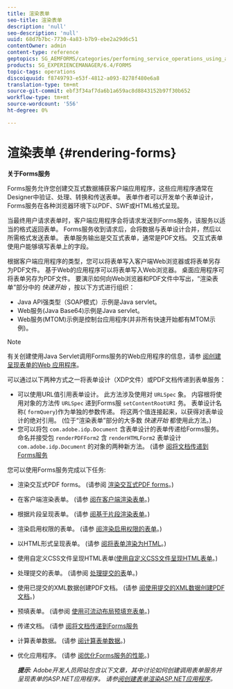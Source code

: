 ```yaml
---
title: 渲染表单
seo-title: 渲染表单
description: 'null'
seo-description: 'null'
uuid: 68d7b7bc-7730-4a83-b7b9-ebe2a29d6c51
contentOwner: admin
content-type: reference
geptopics: SG_AEMFORMS/categories/performing_service_operations_using_apis
products: SG_EXPERIENCEMANAGER/6.4/FORMS
topic-tags: operations
discoiquuid: f8749793-e53f-4812-a093-8278f480e6a8
translation-type: tm+mt
source-git-commit: ebf3f34af7da6b1a659ac8d8843152b97f30b652
workflow-type: tm+mt
source-wordcount: '556'
ht-degree: 0%

---
```



# 渲染表单 {#rendering-forms}

**关于Forms服务**

Forms服务允许您创建交互式数据捕获客户端应用程序，这些应用程序通常在Designer中验证、处理、转换和传送表单。 表单作者可以开发单个表单设计，Forms服务在各种浏览器环境下以PDF、SWF或HTML格式呈现。

当最终用户请求表单时，客户端应用程序会将请求发送到Forms服务，该服务以适当的格式返回表单。 Forms服务收到请求后，会将数据与表单设计合并，然后以所需格式发送表单。 表单服务输出是交互式表单，通常是PDF文档。 交互式表单使用户能够填写表单上的字段。

根据客户端应用程序的类型，您可以将表单写入客户端Web浏览器或将表单另存为PDF文件。 基于Web的应用程序可以将表单写入Web浏览器。 桌面应用程序可将表单另存为PDF文件。 要演示如何向Web浏览器和PDF文件中写出，“渲染表单”部分中的 *快速开始* ，按以下方式进行组织：

* Java API强类型（SOAP模式）示例是Java servlet。
* Web服务(Java Base64)示例是Java servlet。
* Web服务(MTOM)示例是控制台应用程序(并非所有快速开始都有MTOM示例)。

>[!NOTE]
>
>有关创建使用Java Servlet调用Forms服务的Web应用程序的信息，请参 [阅创建呈现表单的Web 应用程序](/help/forms/developing/creating-web-applications-renders-forms.md)。

可以通过以下两种方式之一将表单设计（XDP文件）或PDF文档传递到表单服务：

* 可以使用URL值引用表单设计。 此方法涉及使用对 `URLSpec` 象。 内容根将使用对象的方法传 `URLSpec` 递到Forms服 `setContentRootURI` 务。 表单设计名称( `formQuery`)作为单独的参数传递。 将这两个值连接起来，以获得对表单设计的绝对引用。 (位于“渲染表单”部分的大多数 *快速开始* 都使用此方法。)
* 您可以将包 `com.adobe.idp.Document` 含表单设计的表单传递给Forms服务。 命名并接受包 `renderPDFForm2` 含 `renderHTMLForm2` 表单设计 `com.adobe.idp.Document` 的对象的两种新方法。 (请参 [阅将文档传递到Forms服务](/help/forms/developing/passing-documents-forms-service.md)

您可以使用Forms服务完成以下任务:

* 渲染交互式PDF forms。 (请参阅 [渲染交互式PDF forms](/help/forms/developing/rendering-interactive-pdf-forms.md)。)
* 在客户端渲染表单。 (请参 [阅在客户端渲染表单](/help/forms/developing/rendering-forms-client.md)。)
* 根据片段呈现表单。 (请参 [阅基于片段渲染表单](/help/forms/developing/rendering-forms-based-fragments.md)。)
* 渲染启用权限的表单。 (请参 [阅渲染启用权限的表单](/help/forms/developing/rendering-rights-enabled-forms.md)。)
* 以HTML形式呈现表单。 (请参 [阅将表单渲染为HTML](/help/forms/developing/rendering-forms-html.md)。)
* 使用自定义CSS文件呈现HTML表单([使用自定义CSS文件呈现HTML表单](/help/forms/developing/rendering-html-forms-using-custom.md)。)
* 处理提交的表单。 (请参阅 [处理提交的表](/help/forms/developing/handling-submitted-forms.md)单。)
* 使用已提交的XML数据创建PDF文档。 (请参 [阅使用提交的XML数据创建PDF文档](/help/forms/developing/creating-pdf-documents-submitted-xml.md)。)
* 预填表单。 (请参阅 [使用可流动布局预填充表单](/help/forms/developing/prepopulating-forms-flowable-layouts.md)。)
* 传递文档。 (请参 [阅将文档传递到Forms服务](/help/forms/developing/passing-documents-forms-service.md)
* 计算表单数据。 (请参 [阅计算表单数据](/help/forms/developing/calculating-form-data.md)。)
* 优化应用程序。 (请参 [阅优化Forms服务的性能](/help/forms/developing/optimizing-performance-forms-service.md)。)

   ***提示&#x200B;**: Adobe开发人员网站包含以下文章，其中讨论如何创建调用表单服务并呈现表单的ASP.NET应用程序。 请参[阅创建表单渲染ASP.NET应用程序](https://www.adobe.com/devnet/livecycle/articles/asp_net.html)。*

